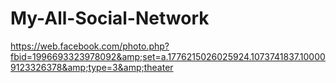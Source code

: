# My-All-Social-Network
https://web.facebook.com/photo.php?fbid=1996693323978092&amp;set=a.1776215026025924.1073741837.100009123326378&amp;type=3&amp;theater
